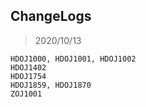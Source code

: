 ## ChangeLogs

> 2020/10/13

```
HDOJ1000, HDOJ1001, HDOJ1002
HDOJ1402
HDOJ1754
HDOJ1859, HDOJ1870
ZOJ1001
```

